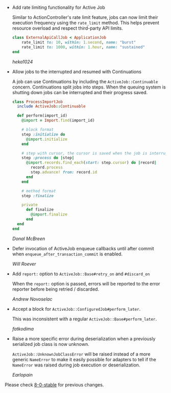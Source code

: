 *   Add rate limiting functionality for Active Job

    Similar to ActionController's rate limit feature, jobs can now limit
    their execution frequency using the `rate_limit` method.
    This helps prevent resource overload and respect third-party API limits.

    ```ruby
    class ExternalApiCallJob < ApplicationJob
        rate_limit to: 10, within: 1.second, name: "burst"
        rate_limit to: 1000, within: 1.hour, name: "sustained"
    end
    ```

    *heka1024*

*   Allow jobs to the interrupted and resumed with Continuations

    A job can use Continuations by including the `ActiveJob::Continuable`
    concern. Continuations split jobs into steps. When the queuing system
    is shutting down jobs can be interrupted and their progress saved.

    ```ruby
    class ProcessImportJob
      include ActiveJob::Continuable

      def perform(import_id)
        @import = Import.find(import_id)

        # block format
        step :initialize do
          @import.initialize
        end

        # step with cursor, the cursor is saved when the job is interrupted
        step :process do |step|
          @import.records.find_each(start: step.cursor) do |record|
            record.process
            step.advance! from: record.id
          end
        end

        # method format
        step :finalize

        private
          def finalize
            @import.finalize
          end
      end
    end
    ```

    *Donal McBreen*

*   Defer invocation of ActiveJob enqueue callbacks until after commit when
    `enqueue_after_transaction_commit` is enabled.

    *Will Roever*

*   Add `report:` option to `ActiveJob::Base#retry_on` and `#discard_on`

    When the `report:` option is passed, errors will be reported to the error reporter
    before being retried / discarded.

    *Andrew Novoselac*

*   Accept a block for `ActiveJob::ConfiguredJob#perform_later`.

    This was inconsistent with a regular `ActiveJob::Base#perform_later`.

    *fatkodima*

*   Raise a more specific error during deserialization when a previously serialized job class is now unknown.

    `ActiveJob::UnknownJobClassError` will be raised instead of a more generic
    `NameError` to make it easily possible for adapters to tell if the `NameError`
    was raised during job execution or deserialization.

    *Earlopain*

Please check [8-0-stable](https://github.com/rails/rails/blob/8-0-stable/activejob/CHANGELOG.md) for previous changes.
